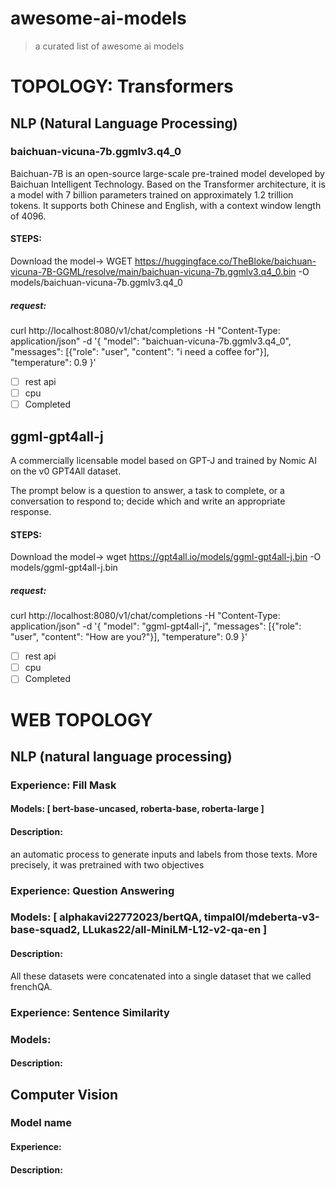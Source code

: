 # awesome-ai-models

> a curated list of awesome ai models

# TOPOLOGY: Transformers

## NLP (Natural Language Processing)

### baichuan-vicuna-7b.ggmlv3.q4_0

Baichuan-7B is an open-source large-scale pre-trained model developed by Baichuan Intelligent Technology. Based on the Transformer architecture, it is a model with 7 billion parameters trained on approximately 1.2 trillion tokens. It supports both Chinese and English, with a context window length of 4096.

#### STEPS:

Download the model-> WGET https://huggingface.co/TheBloke/baichuan-vicuna-7B-GGML/resolve/main/baichuan-vicuna-7b.ggmlv3.q4_0.bin -O models/baichuan-vicuna-7b.ggmlv3.q4_0

##### request:

curl http://localhost:8080/v1/chat/completions -H "Content-Type: application/json" -d '{
"model": "baichuan-vicuna-7b.ggmlv3.q4_0",
"messages": [{"role": "user", "content": "i need a coffee for"}],
"temperature": 0.9
}'

- [ ] rest api
- [ ] cpu
- [ ] Completed

## ggml-gpt4all-j

A commercially licensable model based on GPT-J and trained by Nomic AI on the v0 GPT4All dataset.

The prompt below is a question to answer, a task to complete, or a conversation to respond to; decide which and write an appropriate response.

#### STEPS:

Download the model-> wget https://gpt4all.io/models/ggml-gpt4all-j.bin -O models/ggml-gpt4all-j.bin

##### request:

curl http://localhost:8080/v1/chat/completions -H "Content-Type: application/json" -d '{
"model": "ggml-gpt4all-j",
"messages": [{"role": "user", "content": "How are you?"}],
"temperature": 0.9
}'

- [ ] rest api
- [ ] cpu
- [ ] Completed

# WEB TOPOLOGY

## NLP (natural language processing)

### Experience: Fill Mask

#### Models: [ bert-base-uncased, roberta-base, roberta-large ]

#### Description:

an automatic process to generate inputs and labels from those texts. More precisely, it was pretrained with two objectives

### Experience: Question Answering

### Models: [ alphakavi22772023/bertQA, timpal0l/mdeberta-v3-base-squad2, LLukas22/all-MiniLM-L12-v2-qa-en ]

#### Description:

All these datasets were concatenated into a single dataset that we called frenchQA.

### Experience: Sentence Similarity

### Models:

#### Description:

## Computer Vision

### Model name

#### Experience:

#### Description:
